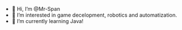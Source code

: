 - 👋 Hi, I’m @Mr-Span
- 👀 I’m interested in game decelopment, robotics and automatization.
- 🌱 I’m currently learning Java!

